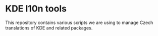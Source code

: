 KDE l10n tools
==============

This repository contains various scripts we are using to manage Czech
translations of KDE and related packages.

